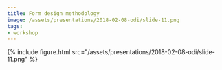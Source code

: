 ```yaml
---
title: Form design methodology
image: /assets/presentations/2018-02-08-odi/slide-11.png
tags:
- workshop
---
```





{% include figure.html src="/assets/presentations/2018-02-08-odi/slide-11.png" %}
